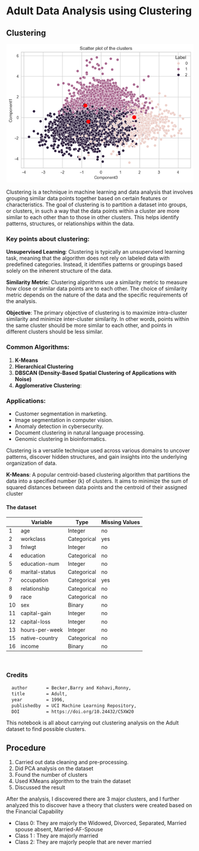 # Adult Data Analysis using Clustering

## Clustering

<img src='clusters.png'>


Clustering is a technique in machine learning and data analysis that involves grouping similar data points together based on certain features or characteristics. The goal of clustering is to partition a dataset into groups, or clusters, in such a way that the data points within a cluster are more similar to each other than to those in other clusters. This helps identify patterns, structures, or relationships within the data.

### **Key points about clustering**:

**Unsupervised Learning**: Clustering is typically an unsupervised learning task, meaning that the algorithm does not rely on labeled data with predefined categories. Instead, it identifies patterns or groupings based solely on the inherent structure of the data.

**Similarity Metric**: Clustering algorithms use a similarity metric to measure how close or similar data points are to each other. The choice of similarity metric depends on the nature of the data and the specific requirements of the analysis.

**Objective**: The primary objective of clustering is to maximize intra-cluster similarity and minimize inter-cluster similarity. In other words, points within the same cluster should be more similar to each other, and points in different clusters should be less similar.

### **Common Algorithms**:

1. **K-Means**
2. **Hierarchical Clustering**
3. **DBSCAN (Density-Based Spatial Clustering of Applications with Noise)**
4. **Agglomerative Clustering**:

### Applications:

* Customer segmentation in marketing.
* Image segmentation in computer vision.
* Anomaly detection in cybersecurity.
* Document clustering in natural language processing.
* Genomic clustering in bioinformatics.

Clustering is a versatile technique used across various domains to uncover patterns, discover hidden structures, and gain insights into the underlying organization of data.


**K-Means**: A popular centroid-based clustering algorithm that partitions the data into a specified number (k) of clusters. It aims to minimize the sum of squared distances between data points and the centroid of their assigned cluster


#### The dataset


|| Variable | Type | Missing Values |
| --- | --- | --- | --- |
|1| age	| Integer	| no |
|2| workclass | Categorical | yes |
|3| fnlwgt	| Integer	| no |
|4| education	| Categorical	|	no |
|5| education-num	| Integer	|	no |
|6| marital-status	|	Categorical |	no |
|7| occupation	|	Categorical	| yes |
|8| relationship	|	Categorical	|	no |
|9|race | Categorical |	no |
|10| sex	| Binary	| no |
|11|capital-gain |	Integer			|	no |
|12|capital-loss |	Integer			|	no |
|13|hours-per-week|	Integer		|		no |
|15|native-country	|	Categorical	| no |
|16|income |	Binary	| no |

<br>

### Credits
```
  author       = Becker,Barry and Kohavi,Ronny,
  title        = Adult,
  year         = 1996,
  publishedby  = UCI Machine Learning Repository,
  DOI          = https://doi.org/10.24432/C5XW20
```

This notebook is all about carrying out clustering analysis on the Adult dataset to find possible clusters.

## Procedure

1. Carried out data cleaning and pre-processing.
2. Did PCA analysis on the dataset
3. Found the number of clusters
4. Used KMeans algorithm to the train the dataset
5. Discussed the result


After the analysis, I discovered there are 3 major  clusters, and I further analyzed this to discover have a theory that clusters were created based on the Financial Capability

* Class 0: They are majorly the Widowed, Divorced, Separated, Married spouse absent, Married-AF-Spouse 
* Class 1 : They are majorly married
* Class 2: They are majorly people that are never married